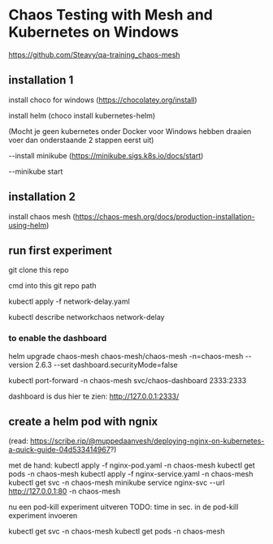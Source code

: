# Chaos Testing with Mesh and Kubernetes on Windows
https://github.com/Steavy/qa-training_chaos-mesh

## installation 1
install choco for windows (https://chocolatey.org/install)

install helm (choco install kubernetes-helm)

(Mocht je geen kubernetes onder Docker voor Windows hebben draaien voer dan onderstaande 2 stappen eerst uit)

--install minikube (https://minikube.sigs.k8s.io/docs/start)

--minikube start

## installation 2
install chaos mesh (https://chaos-mesh.org/docs/production-installation-using-helm)

## run first experiment
git clone this repo

cmd into this git repo path

kubectl apply -f network-delay.yaml

kubectl describe networkchaos network-delay

### to enable the dashboard
helm upgrade chaos-mesh chaos-mesh/chaos-mesh -n=chaos-mesh --version 2.6.3 --set dashboard.securityMode=false

kubectl port-forward -n chaos-mesh svc/chaos-dashboard 2333:2333

dashboard is dus hier te zien: http://127.0.0.1:2333/


## create a helm pod with ngnix
(read: https://scribe.rip/@muppedaanvesh/deploying-nginx-on-kubernetes-a-quick-guide-04d533414967?)

met de hand:
kubectl apply -f nginx-pod.yaml -n chaos-mesh
kubectl get pods -n chaos-mesh
kubectl apply -f nginx-service.yaml -n chaos-mesh
kubectl get svc -n chaos-mesh
minikube service nginx-svc --url http://127.0.0.1:80 -n chaos-mesh

nu een pod-kill experiment uitveren
TODO: time in sec. in de pod-kill experiment invoeren

kubectl get svc -n chaos-mesh
kubectl get pods -n chaos-mesh 
